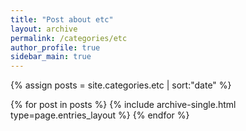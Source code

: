 ```yaml
---
title: "Post about etc"
layout: archive
permalink: /categories/etc
author_profile: true
sidebar_main: true
---
```


{% assign posts = site.categories.etc | sort:"date" %}

{% for post in posts %}
  {% include archive-single.html type=page.entries_layout %}
{% endfor %}

